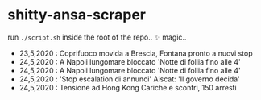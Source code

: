 # shitty-ansa-scraper
run `./script.sh` inside the root of the repo.. ✨ magic..

- 23,5,2020 : Coprifuoco movida a Brescia, Fontana pronto a nuovi stop
- 24,5,2020 : A Napoli lungomare bloccato 'Notte di follia fino alle 4'
- 24,5,2020 : A Napoli lungomare bloccato 'Notte di follia fino alle 4'
- 24,5,2020 : 'Stop escalation di annunci' Aiscat: 'Il governo decida'
- 24,5,2020 : Tensione ad Hong Kong Cariche e scontri, 150 arresti
